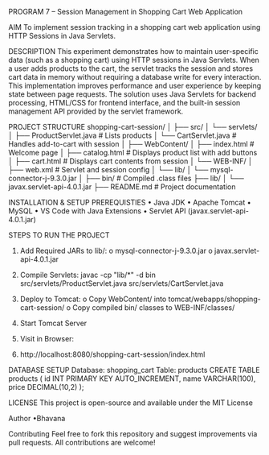 PROGRAM 7 – Session Management in Shopping Cart Web Application

AIM
To implement session tracking in a shopping cart web application using HTTP Sessions in Java Servlets.

DESCRIPTION
This experiment demonstrates how to maintain user-specific data (such as a shopping cart) using HTTP sessions in Java Servlets. When a user adds products to the cart, the servlet tracks the session and stores cart data in memory without requiring a database write for every interaction. This implementation improves performance and user experience by keeping state between page requests.
The solution uses Java Servlets for backend processing, HTML/CSS for frontend interface, and the built-in session management API provided by the servlet framework.

PROJECT STRUCTURE
shopping-cart-session/
│
├── src/
│   └── servlets/
│       ├── ProductServlet.java         # Lists products
│       └── CartServlet.java            # Handles add-to-cart with session
│
├── WebContent/
│   ├── index.html                      # Welcome page
│   ├── catalog.html                    # Displays product list with add buttons
│   ├── cart.html                       # Displays cart contents from session
│   └── WEB-INF/
│       ├── web.xml                     # Servlet and session config
│       └── lib/
│           └── mysql-connector-j-9.3.0.jar
│
├── bin/                                # Compiled .class files
├── lib/
│   └── javax.servlet-api-4.0.1.jar
├── README.md                           # Project documentation


  
INSTALLATION & SETUP
PREREQUISTIES
•	Java JDK
•	Apache Tomcat
•	MySQL
•	VS Code with Java Extensions
•	Servlet API (javax.servlet-api-4.0.1.jar)

STEPS TO RUN THE PROJECT
1.	Add Required JARs to lib/:
o	mysql-connector-j-9.3.0.jar
o	javax.servlet-api-4.0.1.jar
2.	Compile Servlets:
javac -cp "lib/*" -d bin src/servlets/ProductServlet.java src/servlets/CartServlet.java

3.	Deploy to Tomcat:
o	Copy WebContent/ into tomcat/webapps/shopping-cart-session/
o	Copy compiled bin/ classes to WEB-INF/classes/
4.	Start Tomcat Server
5.	Visit in Browser:
6.	http://localhost:8080/shopping-cart-session/index.html

DATABASE SETUP
Database: shopping_cart
Table: products
CREATE TABLE products (
  id INT PRIMARY KEY AUTO_INCREMENT,
  name VARCHAR(100),
  price DECIMAL(10,2)
);

LICENSE
This project is open-source and available under the MIT License

Author
•Bhavana

Contributing
Feel free to fork this repository and suggest improvements via pull requests. All contributions are welcome!
